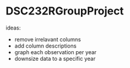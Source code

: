 # DSC232RGroupProject
ideas: 
- remove irrelavant columns
- add column descriptions
- graph each observation per year
- downsize data to a specific year

